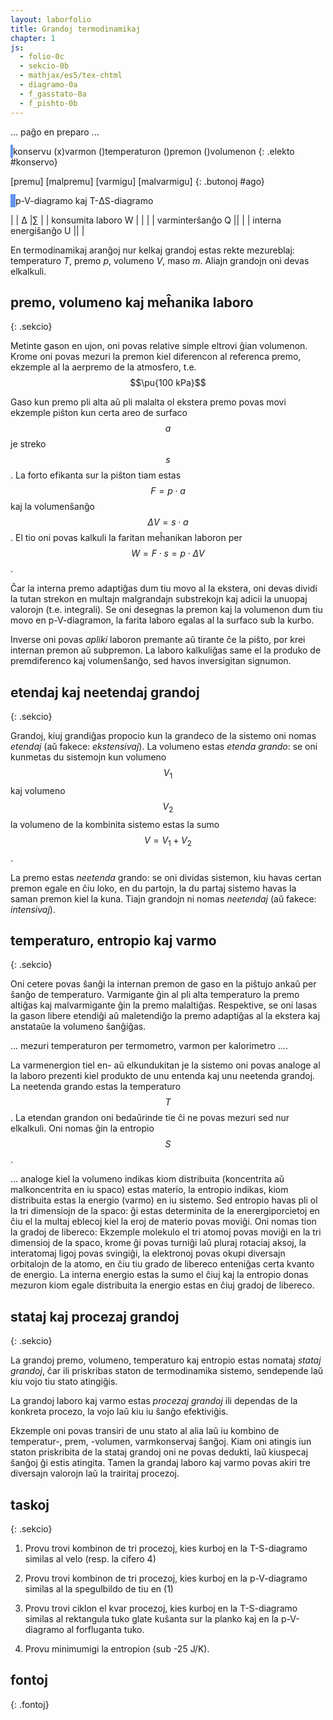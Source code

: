 ```yaml
---
layout: laborfolio
title: Grandoj termodinamikaj
chapter: 1
js:
  - folio-0c
  - sekcio-0b
  - mathjax/es5/tex-chtml
  - diagramo-0a 
  - f_gasstato-0a
  - f_pishto-0b
---
```


... paĝo en preparo ...

<!--

La paĝo prezentas modelon de piŝto kun ideala gaso por enkonduki bazajn grandojn de termodinamiko.
Unu grando estas tenata konstanta, dum oni aplikas premon/malpremon aŭ varmon/malvarmon. La tri aliaj grandoj montriĝas la ŝanĝojn laŭ la modelo de ideala gaso.

sistemo           izolita neizolita fermita nefermita          
konstanta grando: Q/S     T         V       p
/agoj/
premu             +p+T-V  +p-V-S    -       -
malpremu          -p-T+V  -p+V+S    -       -
varmigu           -       -         +T+V+S  +T+p+S
malvarmigu        -       -         -T-V-S  -T-p-S


FARENDA, plej bone sur aparta(j) paĝo(j):

1. klarigu rilaton inter premo, volumeno kaj laboro: dp -> dV -> W
   (altigo de premo ĉu per volumenŝanĝo/laboro, ĉu per aldono de gaso...?)
2. enkonduku temperaturon kaj varmenergion, Q -> dT -> dp -> ...
3. enkonduku entropion kiel analogon de (negativa) premo(?) en la rilato d(T*S) = Q
      koncentriĝo de energio/varmo = malalta entropio / alta temperaturo ... 
      koncentriĝo de materio estas malalta volumeno / alta premo  
4... eble: simile enkonduku ĥemian potencialon kaj kvanton?

==> Prezentu modelon de ideala gaso, en kiu unu grando povas esti fiksita (V,p,T)
    kaj alia ŝanĝita (V,T,...) kaj montriĝas la influo al la aliaj grandoj.
    (laŭ teorie, ĉiam du estas liberaj kaj du dependaj variabloj 
    ne konsiderante provizore ĥemian potencialon/reakciojn)
==> prezentu ĉiam ankaŭ la kondiĉojn de la ekstera medio (temperaturo, premo)
==> klarigu inversigeblajn kaj neinversigeblajn procezojn
==> klarigu nociojn fermita kaj izolita sistemo - eble per butonoj "fermu", "izolu"?

-->



<style>
    canvas {
        border: 2px solid cornflowerblue;
    }

    table {
        table-layout: fixed;
    }
    td:first-child {
        width: 60%;
    }
    td:nth-child(2),
    td:nth-child(3)
    {
        width: 20%;
        text-align: right
    }
</style>

<canvas id="pishto" width="300" height="300"></canvas>
konservu (x)varmon ()temperaturon ()premon ()volumenon
{: .elekto #konservo}

[premu] [malpremu] [varmigu] [malvarmigu]
{: .butonoj #ago}


<canvas id="pV_dgr" width="300" height="300"></canvas>
<canvas id="TS_dgr" width="300" height="300"></canvas>
p-V-diagramo kaj T-ΔS-diagramo

| | Δ |∑ |
| konsumita laboro W |<span id="dW"/> |<span id="W"/> |
| varminterŝanĝo Q |<span id="dQ"/>|<span id="Q"/> |
| interna energiŝanĝo U |<span id="dU"/>|<span id="U"/> |

<script>

const dT = 10; // paŝoj por varmigi/malvarmigi
const T_min = 200;
const T_max = 800;

const dp = 0.1e5; // paŝoj por premi/malpremi en Pa
const p_min = 0.01e5; // 1kPa t.e. centono de atm.
const p_max = 10e5; // 10-oblo de atm.

const V_min = 1e-3; // 1 l
const V_max = 5e-2; // 50 l

const S_min = -30.5;
const S_max = 30.5;

const cpishto = document.getElementById("pishto");
const modelo = new Diagramo(cpishto);
const piŝto = new Piŝto(modelo,new GS());
piŝto.T_min = T_min;
piŝto.T_max = T_max;
piŝto.p_min = p_min;
piŝto.p_max = p_max;
piŝto.V_min = V_min;
piŝto.V_max = V_max;

const pV_dgr = document.getElementById("pV_dgr");
const TS_dgr = document.getElementById("TS_dgr");
const dpV = new Diagramo(pV_dgr);
const dTS = new Diagramo(TS_dgr);

//const intervalo = 50; // 100 = 100 ms
//let ripetoj;

butone((ago) => {
    console.log(ago);
    switch (ago) {
        case "ago_premu": piŝto.premu(dp); break;
        case "ago_malpremu": piŝto.premu(-dp); break;
        case "ago_varmigu": piŝto.varmigu(dT); break;
        case "ago_malvarmigu": piŝto.varmigu(-dT); break;
    }

    valoroj();
    diagramo_pentru();

    // evtl. adaptu butonojn
    buton_statoj(piŝto.konservata);
});

elekte((elekto,valoro) => {
    console.log(elekto+':'+valoro);
    // laŭ elektu ebligu certajn agojn, aliajn ne:
    piŝto.konservata = valoro;
    buton_statoj(valoro);
    piŝto.desegnu();
});

function buton_statoj(konservata) {
    const Tk = (konservata.startsWith("temp") || konservata.startsWith("varm"));
    // PLIBONIGU: lasta kondiĉoj (V) devus respekti ankoraŭ sekvan paŝon!
    ĝi("#ago_premu").disabled = !Tk || !piŝto.premu(dp,true); 
    ĝi("#ago_malpremu").disabled = !Tk || !piŝto.premu(-dp,true);
    ĝi("#ago_varmigu").disabled = Tk || !piŝto.varmigu(dT,true);
    ĝi("#ago_malvarmigu").disabled = Tk || !piŝto.varmigu(-dT,true);
}



// preparu kaj pentru komence ĉion
lanĉe(()=>{
    dgr_preparo();
    piŝto.desegnu();
    buton_statoj(piŝto.konservata);
});

function dgr_preparo() {
    dpV.viŝu();
    dpV.skalo_y(0,p_max/1e5,1,2,0,"·10⁵Pa");
    dpV.skalo_x(0,V_max*1000,1,10,0,"dm³");

    dTS.viŝu();
    const _Tmin = Math.floor(T_min/101)*100;
    const _Tmax = Math.ceil(T_max/99)*100;
    dTS.skalo_y(_Tmin,_Tmax,10,100,0,"K");
    dTS.skalo_x(S_min,S_max,1,5,0,"J/K");

    diagramo_pentru();
}


function diagramo_pentru() {
    const koloro = piŝto.Tkoloro(piŝto.gaso.T);

    let k = dpV.koord_xy(piŝto.gaso.V*1000,piŝto.gaso.p/1e5);
    dpV.punkto(k.x,k.y,1,koloro);

    k = dTS.koord_xy(piŝto.gaso.S,piŝto.gaso.T);
    dTS.punkto(k.x,k.y,1,koloro);
}

function valoroj() {
    ĝi("#Q").innerHTML = nombro(piŝto.gaso.Q,3,"J");
    ĝi("#dQ").innerHTML = nombro(piŝto.gaso.Q - piŝto.gaso.lasta_stato.Q,3,"J");
    ĝi("#W").innerHTML = nombro(piŝto.gaso.W,3,"J");
    ĝi("#dW").innerHTML = nombro(piŝto.gaso.W - piŝto.gaso.lasta_stato.W,3,"J");
    ĝi("#U").innerHTML = nombro(piŝto.gaso.U,3,"J");
    ĝi("#dU").innerHTML = nombro(piŝto.gaso.U - piŝto.gaso.lasta_stato.U,3,"J");
}


</script>

En termodinamikaj aranĝoj nur kelkaj grandoj estas rekte mezureblaj: temperaturo *T*, premo *p*, volumeno *V*, maso *m*. Aliajn grandojn oni devas elkalkuli.

## premo, volumeno kaj meĥanika laboro
{: .sekcio}

Metinte gason en ujon, oni povas relative simple eltrovi ĝian volumenon. Krome oni povas mezuri la premon kiel diferencon al referenca premo, ekzemple al la aerpremo de la atmosfero, t.e. 
$$\pu{100 kPa}$$

Gaso kun premo pli alta aŭ pli malalta ol ekstera premo povas movi ekzemple piŝton kun certa areo de surfaco $$a$$ je streko $$s$$. La forto efikanta sur la piŝton tiam 
estas $$F = p \cdot a$$ kaj la volumenŝanĝo $$\Delta V = s \cdot a$$. El tio oni povas kalkuli la faritan meĥanikan laboron per $$W = F \cdot s = p \cdot \Delta V$$. 

Ĉar la interna premo adaptiĝas dum tiu movo al la ekstera, oni devas dividi la tutan strekon en multajn malgrandajn substrekojn kaj adicii la unuopaj valorojn (t.e. integrali).
Se oni desegnas la premon kaj la volumenon dum tiu movo en p-V-diagramon, la farita laboro egalas al la surfaco sub la kurbo. 

Inverse oni povas *apliki* laboron premante aŭ tirante ĉe la piŝto, por krei internan premon aŭ subpremon. La laboro kalkuliĝas same el la produko de premdiferenco kaj volumenŝanĝo, sed havos inversigitan signumon.

## etendaj kaj neetendaj grandoj
{: .sekcio}

Grandoj, kiuj grandiĝas propocio kun la grandeco de la sistemo oni nomas *etendaj* (aŭ fakece: *ekstensivaj*). La volumeno estas *etenda grando*:
se oni kunmetas du sistemojn kun volumeno $$V_1$$ kaj volumeno $$V_2$$ la volumeno de la kombinita sistemo estas la sumo $$V = V_1 + V_2$$.

La premo estas *neetenda* grando: se oni dividas sistemon, kiu havas certan premon egale en ĉiu loko, en du partojn, la du partaj sistemo havas la saman premon kiel la kuna. Tiajn grandojn ni nomas *neetendaj* (aŭ fakece: *intensivaj*).

## temperaturo, entropio kaj varmo
{: .sekcio}  

Oni cetere povas ŝanĝi la internan premon de gaso en la piŝtujo ankaŭ per ŝanĝo de temperaturo. Varmigante ĝin al pli alta temperaturo la premo altiĝas kaj malvarmigante ĝin la premo malaltiĝas.
Respektive, se oni lasas la gason libere etendiĝi aŭ maletendiĝo la premo adaptiĝas al la ekstera kaj anstataŭe la volumeno ŝanĝiĝas.

... mezuri temperaturon per termometro, varmon per kalorimetro ....

La varmenergion tiel en- aŭ elkundukitan je la sistemo oni povas analoge al la laboro prezenti kiel produkto de unu entenda kaj unu neetenda grandoj. La neetenda grando estas la temperaturo $$T$$. La etendan grandon oni bedaŭrinde tie ĉi ne povas mezuri sed nur elkalkuli. Oni nomas ĝin la entropio $$S$$.

... analoge kiel la volumeno indikas kiom distribuita (koncentrita aŭ malkoncentrita en iu spaco) estas materio, la entropio indikas,
kiom distribuita estas la energio (varmo) en iu sistemo. Sed entropio havas pli ol la tri dimensiojn de la spaco: ĝi estas
determinita de la enerergiporcietoj en ĉiu el la multaj eblecoj kiel la eroj de materio povas moviĝi. Oni nomas tion la gradoj de libereco:
Ekzemple molekulo el tri atomoj povas moviĝi en la tri dimensioj de la spaco, krome ĝi povas turniĝi laŭ pluraj rotaciaj aksoj, la interatomaj ligoj povas svingiĝi, la elektronoj povas okupi diversajn orbitalojn de la atomo, en ĉiu tiu grado de libereco enteniĝas certa kvanto de energio. 
La interna energio estas la sumo el ĉiuj kaj la entropio donas mezuron kiom egale distribuita la energio estas en ĉiuj gradoj de libereco.

## stataj kaj procezaj grandoj
{: .sekcio}

La grandoj premo, volumeno, temperaturo kaj entropio estas nomataj *stataj grandoj*, ĉar ili priskribas staton de termodinamika sistemo, sendepende laŭ kiu vojo tiu stato atingiĝis. 

La grandoj laboro kaj varmo estas *procezaj grandoj* ili dependas de la konkreta procezo, la vojo laŭ kiu iu ŝanĝo efektiviĝis. 

Ekzemple oni povas transiri de unu stato al alia laŭ iu kombino de temperatur-, prem, -volumen, varmkonservaj ŝanĝoj. Kiam oni atingis iun staton
priskribita de la stataj grandoj oni ne povas dedukti, laŭ kiuspecaj ŝanĝoj ĝi estis atingita. Tamen la grandaj laboro kaj varmo povas
akiri tre diversajn valorojn laŭ la trairitaj procezoj.

## taskoj
{: .sekcio}

1. Provu trovi kombinon de tri procezoj, kies kurboj en la  T-S-diagramo similas al velo (resp. la cifero 4)

2. Provu trovi kombinon de tri procezoj, kies kurboj en la p-V-diagramo similas al la spegulbildo de tiu en (1)

3. Provu trovi ciklon el kvar procezoj, kies kurboj en la T-S-diagramo similas al rektangula tuko glate kuŝanta sur la planko kaj
   en la p-V-diagramo al forfluganta tuko.

4. Provu minimumigi la entropion (sub -25 J/K).

<!--

4. Provu trovi ciklon, kiu maksimumigas la gajnita laboron ricevitan el la sistemo per alkonduko de varmo. (Eblas ankaŭ apliki laboron aŭ elkonduki
   varmon dum la ciklo, sed la diferenca laboro gajnita estu plej eble granda kaj la diferenca alkondukata varmo plej eble malgranda)

5. Provu trovi ciklon, kiu gajnas varmon per apliko de laboro....

6. Provu trovi ciklon, kiu malvarmigas la gason per apliko de laboro....

-->

## fontoj
{: .fontoj}

